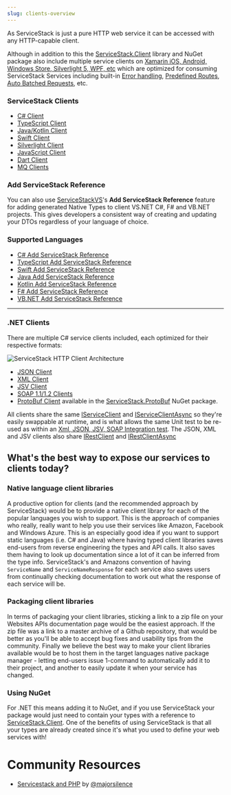 ```yaml
---
slug: clients-overview
---
```

As ServiceStack is just a pure HTTP web service it can be accessed with any HTTP-capable client. 

Although in addition to this the [ServiceStack.Client](http://nuget.org/packages/ServiceStack.Client) library and NuGet package also include multiple service clients on [Xamarin iOS, Android, Windows Store, Silverlight 5, WPF, etc](https://github.com/ServiceStackApps/HelloMobile) which are optimized for consuming ServiceStack Services including built-in [Error handling](/error-handling), [Predefined Routes](/routing), [Auto Batched Requests](/auto-batched-requests), etc. 

### ServiceStack Clients

  * [C# Client](/csharp-client)
  * [TypeScript Client](/typescript-add-servicestack-reference)
  * [Java/Kotlin Client](/java-add-servicestack-reference)
  * [Swift Client](/swift-add-servicestack-reference)
  * [Silverlight Client](/silverlight-client)
  * [JavaScript Client](/javascript-client)
  * [Dart Client](/dart-client)
  * [MQ Clients](/redis-mq)

### Add ServiceStack Reference

You can also use [ServiceStackVS](/create-your-first-webservice#step-1-download-and-install-servicestackvs)'s **Add ServiceStack Reference** feature for adding generated Native Types to client VS.NET C#, F# and VB.NET projects. This gives developers a consistent way of creating and updating your DTOs regardless of your language of choice.

### Supported Languages


* [C# Add ServiceStack Reference](/csharp-add-servicestack-reference)
* [TypeScript Add ServiceStack Reference](/typescript-add-servicestack-reference)
* [Swift Add ServiceStack Reference](/swift-add-servicestack-reference)
* [Java Add ServiceStack Reference](/java-add-servicestack-reference)
* [Kotlin Add ServiceStack Reference](/kotlin-add-servicestack-reference)
* [F# Add ServiceStack Reference](/fsharp-add-servicestack-reference)
* [VB.NET Add ServiceStack Reference](/vbnet-add-servicestack-reference)

***

### .NET Clients

There are multiple C# service clients included, each optimized for their respective formats:

![ServiceStack HTTP Client Architecture](/images/clients/servicestack-httpclients.png) 

- [JSON Client](https://github.com/ServiceStack/ServiceStack/blob/master/src/ServiceStack.Client/JsonServiceClient.cs)
- [XML Client](https://github.com/ServiceStack/ServiceStack/blob/master/src/ServiceStack.Client/XmlServiceClient.cs)
- [JSV Client](https://github.com/ServiceStack/ServiceStack/blob/master/src/ServiceStack.Client/JsvServiceClient.cs)
- [SOAP 1.1/1.2 Clients](https://github.com/ServiceStack/ServiceStack/blob/master/src/ServiceStack.Client/Soap12ServiceClient.cs)
- [ProtoBuf Client](https://github.com/ServiceStack/ServiceStack/blob/master/src/ServiceStack.ProtoBuf/ProtoBufServiceClient.cs) available in the [ServiceStack.ProtoBuf](http://nuget.org/packages/ServiceStack.ProtoBuf) NuGet package.

All clients share the same [IServiceClient](https://github.com/ServiceStack/ServiceStack/blob/master/src/ServiceStack.Interfaces/IServiceClient.cs) and [IServiceClientAsync](https://github.com/ServiceStack/ServiceStack/blob/master/src/ServiceStack.Interfaces/IServiceClientAsync.cs) so they're easily swappable at runtime, and is what allows the same Unit test to be re-used as within an [Xml, JSON, JSV, SOAP Integration test](https://github.com/ServiceStack/ServiceStack/blob/master/tests/ServiceStack.WebHost.IntegrationTests/Tests/WebServicesTests.cs). The JSON, XML and JSV clients also share [IRestClient](https://github.com/ServiceStack/ServiceStack/blob/master/src/ServiceStack.Interfaces/IRestClient.cs) and [IRestClientAsync](https://github.com/ServiceStack/ServiceStack/blob/master/src/ServiceStack.Interfaces/IRestClientAsync.cs)

## What's the best way to expose our services to clients today?

### Native language client libraries

A productive option for clients (and the recommended approach by ServiceStack) would be to provide a native client library for each of the popular languages you wish to support. This is the approach of companies who really, really want to help you use their services like Amazon, Facebook and Windows Azure. This is an especially good idea if you want to support static languages (i.e. C# and Java) where having typed client libraries saves end-users from reverse engineering the types and API calls. It also saves them having to look up documentation since a lot of it can be inferred from the type info. ServiceStack's and Amazons convention of having `ServiceName` and `ServiceNameResponse` for each service also saves users from continually checking documentation to work out what the response of each service will be.

### Packaging client libraries

In terms of packaging your client libraries, sticking a link to a zip file on your Websites APIs documentation page would be the easiest approach. If the zip file was a link to a master archive of a Github repository, that would be better as you'll be able to accept bug fixes and usability tips from the community. Finally we believe the best way to make your client libraries available would be to host them in the target languages native package manager - letting end-users issue 1-command to automatically add it to their project, and another to easily update it when your service has changed.

### Using NuGet

For .NET this means adding it to NuGet, and if you use ServiceStack your package would just need to contain your types with a reference to [ServiceStack.Client](http://nuget.org/packages/ServiceStack.Client). One of the benefits of using ServiceStack is that all your types are already created since it's what you used to define your web services with!


# Community Resources

  - [Servicestack and PHP](http://www.majorsilence.com/servicestack_and_php) by [@majorsilence](https://github.com/majorsilence)